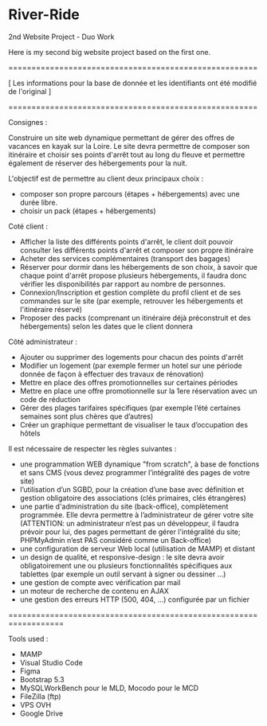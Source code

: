 # River-Ride
2nd Website Project - Duo Work

Here is my second big website project based on the first one.

======================================================

[ Les informations pour la base de donnée et les identifiants ont été modifié de l'original ]

======================================================

Consignes :

Construire un site web dynamique permettant de gérer des offres de vacances en kayak sur la Loire. Le site devra permettre de composer son itinéraire et choisir ses points d'arrêt tout au long du fleuve et permettre également de réserver des hébergements pour la nuit.

L'objectif est de permettre au client deux principaux choix :

- composer son propre parcours (étapes + hébergements) avec une durée libre.
- choisir un pack (étapes + hébergements) 

Coté client : 

- Afficher la liste des différents points d'arrêt, le client doit pouvoir consulter les différents points d'arrêt et composer son propre itinéraire
- Acheter des services complémentaires (transport des bagages)
- Réserver pour dormir dans les hébergements de son choix, à savoir que chaque point d'arrêt propose plusieurs hébergements, il faudra donc vérifier les disponibilités par rapport au nombre de personnes.
- Connexion/Inscription et gestion complète du profil client et de ses commandes sur le site (par exemple, retrouver les hébergements et l'itinéraire réservé)
- Proposer des packs (comprenant un itinéraire déjà préconstruit et des hébergements) selon les dates que le client donnera

Côté administrateur : 

- Ajouter ou supprimer des logements pour chacun des points d'arrêt
- Modifier un logement  (par exemple fermer un hotel sur une période donnée de façon à effectuer des travaux de rénovation)
- Mettre en place des offres promotionnelles sur certaines périodes
- Mettre en place une offre promotionnelle sur la 1ere réservation avec un code de réduction
- Gérer des plages tarifaires spécifiques (par exemple l’été certaines semaines sont plus chères que d’autres) 
- Créer un graphique permettant de visualiser le taux d’occupation des hôtels


Il est nécessaire de respecter les règles suivantes : 

- une programmation WEB dynamique "from scratch", à base de fonctions et sans CMS (vous devez programmer l’intégralité des pages de votre site) 
- l’utilisation d’un SGBD, pour la création d’une base avec définition et gestion obligatoire des associations (clés primaires, clés étrangères) 
- une partie d'administration du site (back-office), complètement programmée. Elle devra permettre à l’administrateur de gérer votre site (ATTENTION: un administrateur n’est pas un développeur, il faudra prévoir pour lui, des pages permettant de gérer l'intégralité du site; PHPMyAdmin n’est PAS considéré comme un Back-office) 
- une configuration de serveur Web local (utilisation de MAMP) et distant 
- un design de qualité, et responsive-design : le site devra avoir obligatoirement une ou plusieurs fonctionnalités spécifiques aux tablettes (par exemple un outil servant à signer ou dessiner …) 
- une gestion de compte avec vérification par mail 
- un moteur de recherche de contenu en AJAX 
- une gestion des erreurs HTTP (500, 404, ...) configurée par un fichier


==================================================================

Tools used :

- MAMP
- Visual Studio Code
- Figma
- Bootstrap 5.3
- MySQLWorkBench pour le MLD, Mocodo pour le MCD
- FileZilla (ftp)
- VPS OVH
- Google Drive
